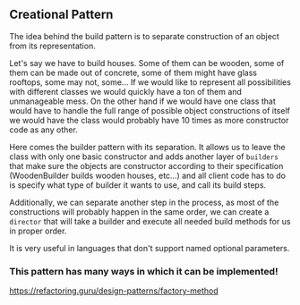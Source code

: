 ## Creational Pattern

The idea behind the build pattern is to separate construction of an object from its representation.

Let's say we have to build houses. Some of them can be wooden, some of them can be made out of concrete, some of them might have glass rooftops, some may not, some... If we would like to represent all possibilities with different classes we would quickly have a ton of them and unmanageable mess. On the other hand if we would have one class that would have to handle the full range of possible object constructions of itself we would have the class would probably have 10 times as more constructor code as any other.

Here comes the builder pattern with its separation. It allows us to leave the class with only one basic constructor and adds another layer of `builders` that make sure the objects are constructor according to their specification (WoodenBuilder builds wooden houses, etc...) and all client code has to do is specify what type of builder it wants to use, and call its build steps.

Additionally, we can separate another step in the process, as most of the constructions will probably happen in the same order, we can create a `director` that will take a builder and execute all needed build methods for us in proper order.

It is very useful in languages that don't support named optional parameters.

### This pattern has many ways in which it can be implemented!

https://refactoring.guru/design-patterns/factory-method